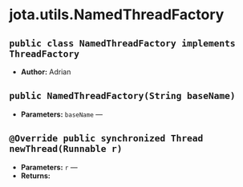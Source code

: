 # jota.utils.NamedThreadFactory

## `public class NamedThreadFactory implements ThreadFactory`

 * **Author:** Adrian

## `public NamedThreadFactory(String baseName)`

 * **Parameters:** `baseName` — 

## `@Override public synchronized Thread newThread(Runnable r)`

 * **Parameters:** `r` — 
 * **Returns:** 
